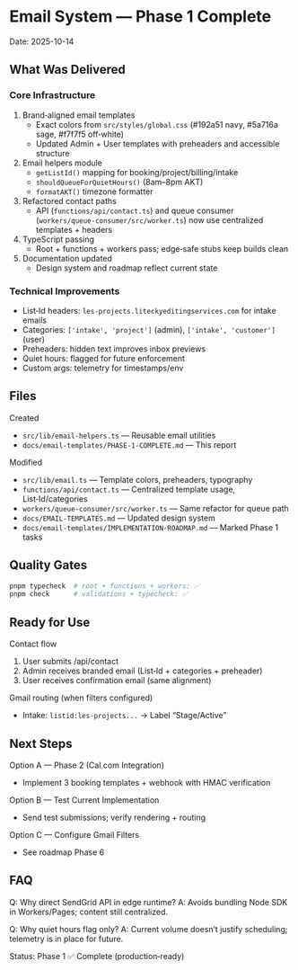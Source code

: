 # Email System — Phase 1 Complete

Date: 2025-10-14

## What Was Delivered

### Core Infrastructure
1. Brand‑aligned email templates
   - Exact colors from `src/styles/global.css` (#192a51 navy, #5a716a sage, #f7f7f5 off‑white)
   - Updated Admin + User templates with preheaders and accessible structure
2. Email helpers module
   - `getListId()` mapping for booking/project/billing/intake
   - `shouldQueueForQuietHours()` (8am–8pm AKT)
   - `formatAKT()` timezone formatter
3. Refactored contact paths
   - API (`functions/api/contact.ts`) and queue consumer (`workers/queue-consumer/src/worker.ts`) now use centralized templates + headers
4. TypeScript passing
   - Root + functions + workers pass; edge‑safe stubs keep builds clean
5. Documentation updated
   - Design system and roadmap reflect current state

### Technical Improvements
- List‑Id headers: `les-projects.liteckyeditingservices.com` for intake emails
- Categories: `['intake', 'project']` (admin), `['intake', 'customer']` (user)
- Preheaders: hidden text improves inbox previews
- Quiet hours: flagged for future enforcement
- Custom args: telemetry for timestamps/env

## Files

Created
- `src/lib/email-helpers.ts` — Reusable email utilities
- `docs/email-templates/PHASE-1-COMPLETE.md` — This report

Modified
- `src/lib/email.ts` — Template colors, preheaders, typography
- `functions/api/contact.ts` — Centralized template usage, List‑Id/categories
- `workers/queue-consumer/src/worker.ts` — Same refactor for queue path
- `docs/EMAIL-TEMPLATES.md` — Updated design system
- `docs/email-templates/IMPLEMENTATION-ROADMAP.md` — Marked Phase 1 tasks

## Quality Gates

```bash
pnpm typecheck  # root + functions + workers: ✅
pnpm check      # validations + typecheck: ✅
```

## Ready for Use

Contact flow
1. User submits /api/contact
2. Admin receives branded email (List‑Id + categories + preheader)
3. User receives confirmation email (same alignment)

Gmail routing (when filters configured)
- Intake: `listid:les-projects...` → Label “Stage/Active”

## Next Steps

Option A — Phase 2 (Cal.com Integration)
- Implement 3 booking templates + webhook with HMAC verification

Option B — Test Current Implementation
- Send test submissions; verify rendering + routing

Option C — Configure Gmail Filters
- See roadmap Phase 6

## FAQ

Q: Why direct SendGrid API in edge runtime?
A: Avoids bundling Node SDK in Workers/Pages; content still centralized.

Q: Why quiet hours flag only?
A: Current volume doesn’t justify scheduling; telemetry is in place for future.

Status: Phase 1 ✅ Complete (production‑ready)

